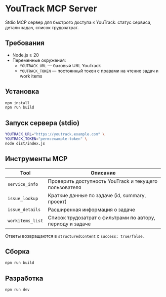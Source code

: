# YouTrack MCP Server

Stdio MCP сервер для быстрого доступа к YouTrack: статус сервиса, детали задач, список трудозатрат.

## Требования

- Node.js ≥ 20
- Переменные окружения:
  - `YOUTRACK_URL` — базовый URL YouTrack
  - `YOUTRACK_TOKEN` — постоянный токен с правами на чтение задач и work items

## Установка

```bash
npm install
npm run build
```

## Запуск сервера (stdio)

```bash
YOUTRACK_URL="https://youtrack.example.com" \
YOUTRACK_TOKEN="perm:example-token" \
node dist/index.js
```

## Инструменты MCP

| Tool | Описание |
| --- | --- |
| `service_info` | Проверить доступность YouTrack и текущего пользователя |
| `issue_lookup` | Краткие данные по задаче (id, summary, проект) |
| `issue_details` | Расширенная информация о задаче |
| `workitems_list` | Список трудозатрат с фильтрами по автору, периоду и задаче |

Ответы возвращаются в `structuredContent` с `success: true/false`.

## Сборка

```bash
npm run build
```

## Разработка

```bash
npm run dev
```
